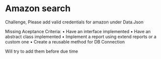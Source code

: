 # Amazon search
Challenge, Please add valid credentials for amazon under Data.Json

Missing Aceptance Criteria:
•	Have an interface implemented
•	Have an abstract class implemented
•	Implement a report using extend reports or a custom one
•	Create a reusable method for DB Connection

Will try to add them before due time

